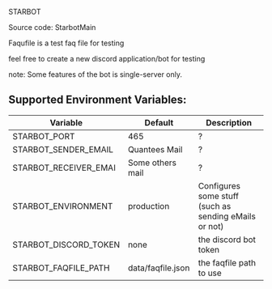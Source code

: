 STARBOT

Source code: StarbotMain

Faqufile is a test faq file for testing

feel free to create a new discord application/bot for testing

note: Some features of the bot is single-server only.

## Supported Environment Variables:
Variable | Default | Description
-------- | ------- | -----------
STARBOT_PORT | 465 | ?
STARBOT_SENDER_EMAIL | Quantees Mail | ?
STARBOT_RECEIVER_EMAI | Some others mail | ?
STARBOT_ENVIRONMENT | production | Configures some stuff (such as sending eMails or not)
STARBOT_DISCORD_TOKEN | none | the discord bot token
STARBOT_FAQFILE_PATH | data/faqfile.json | the faqfile path to use